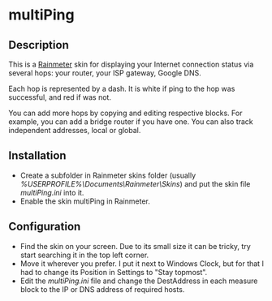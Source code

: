 # multiPing

## Description

This is a [Rainmeter](https://www.rainmeter.net) skin for displaying your Internet connection status via several hops: your router, your ISP gateway, Google DNS.

Each hop is represented by a dash. It is white if ping to the hop was successful, and red if was not.

You can add more hops by copying and editing respective blocks. For example, you can add a bridge router if you have one. You can also track independent addresses, local or global.

## Installation

- Create a subfolder in Rainmeter skins folder (usually *%USERPROFILE%\Documents\Rainmeter\Skins*) and put the skin file *multiPing.ini* into it.
- Enable the skin multiPing in Rainmeter.

## Configuration

- Find the skin on your screen. Due to its small size it can be tricky, try start searching it in the top left corner.
- Move it wherever you prefer. I put it next to Windows Clock, but for that I had to change its Position in Settings to "Stay topmost".
- Edit the *multiPing.ini* file and change the DestAddress in each measure block to the IP or DNS address of required hosts.
